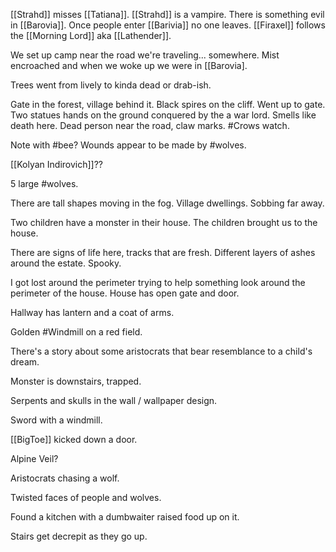 [[Strahd]] misses [[Tatiana]].
[[Strahd]] is a vampire.
There is something evil in [[Barovia]].
Once people enter [[Barivia]] no one leaves.
[[Firaxel]] follows the [[Morning Lord]] aka [[Lathender]].

We set up camp near the road we're traveling... somewhere.
Mist encroached and when we woke up we were in [[Barovia].

Trees went from lively to kinda dead or drab-ish.

Gate in the forest, village behind it.
Black spires on the cliff.
Went up to gate. Two statues hands on the ground conquered by the a war lord.
Smells like death here.
Dead person near the road, claw marks. #Crows watch.

Note with #bee? Wounds appear to be made by #wolves.

[[Kolyan Indirovich]]??

5 large #wolves.

There are tall shapes moving in the fog. Village dwellings.
Sobbing far away.

Two children have a monster in their house. The children brought us to the house.

There are signs of life here, tracks that are fresh.
Different layers of ashes around the estate.
Spooky.

I got lost around the perimeter trying to help something look around the perimeter of the house.
House has open gate and door.

Hallway has lantern and a coat of arms.

Golden #Windmill on a red field.

There's a story about some aristocrats that bear resemblance to a child's dream.

Monster is downstairs, trapped.

Serpents and skulls in the wall / wallpaper design.

Sword with a windmill.

[[BigToe]] kicked down a door.

Alpine Veil?

Aristocrats chasing a wolf.

Twisted faces of people and wolves.

Found a kitchen with a dumbwaiter raised food up on it.

Stairs get decrepit as they go up.



